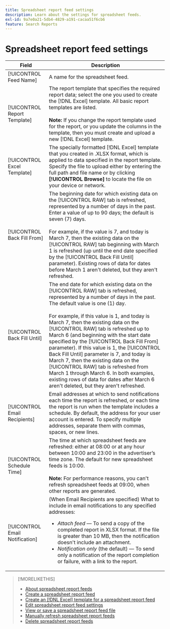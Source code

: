 ```yaml
---
title: Spreadsheet report feed settings
description: Learn about the settings for spreadsheet feeds.
exl-id: 9a7e0a21-5db4-4829-a191-cacaa51f6cb6
feature: Search Reports
---
```

# Spreadsheet report feed settings

| Field | Description |
|---|---|
| [!UICONTROL Feed Name] | A name for the spreadsheet feed. |
| [!UICONTROL Report Template] | The report template that specifies the required report data; select the one you used to create the [!DNL Excel] template. All basic report templates are listed.<br><br><b>Note:</b> If you change the report template used for the report, or you update the columns in the template, then you must create and upload a new [!DNL Excel] template. |
| [!UICONTROL Excel Template] | The specially formatted [!DNL Excel] template that you created in .XLSX format, which is applied to data specified in the report template. Specify the file to upload either by entering the full path and file name or by clicking <b>[!UICONTROL Browse]</b> to locate the file on your device or network. |
| [!UICONTROL Back Fill From] | The beginning date for which existing data on the [!UICONTROL RAW] tab is refreshed, represented by a number of days in the past. Enter a value of up to 90 days; the default is seven (7) days.<br><br>For example, if the value is 7, and today is March 7, then the existing data on the [!UICONTROL RAW] tab beginning with March 1 is refreshed (up until the end date specified by the [!UICONTROL Back Fill Until] parameter). Existing rows of data for dates before March 1 aren't deleted, but they aren't refreshed. |
| [!UICONTROL Back Fill Until] |The end date for which existing data on the [!UICONTROL RAW] tab is refreshed, represented by a number of days in the past. The default value is one (1) day.<br><br>For example, if this value is 1, and today is March 7, then the existing data on the [!UICONTROL RAW] tab is refreshed up to March 6 (and beginning with the start date specified by the [!UICONTROL Back Fill From] parameter). If this value is 1, the [!UICONTROL Back Fill Until] parameter is 7, and today is March 7, then the existing data on the [!UICONTROL RAW] tab is refreshed from March 1 through March 6. In both examples, existing rows of data for dates after March 6 aren't deleted, but they aren't refreshed. |
| [!UICONTROL Email Recipients] | Email addresses at which to send notifications each time the report is refreshed, or each time the report is run when the template includes a schedule. By default, the address for your user account is entered. To specify multiple addresses, separate them with commas, spaces, or new lines. |
| [!UICONTROL Schedule Time] | The time at which spreadsheet feeds are refreshed: either at 08:00 or at any hour between 10:00 and 23:00 in the advertiser’s time zone. The default for new spreadsheet feeds is 10:00.<br><br><b>Note:</b> For performance reasons, you can't refresh spreadsheet feeds at 09:00, when other reports are generated. |
| [!UICONTROL Email Notification] | (When Email Recipients are specified) What to include in email notifications to any specified addresses:<ul><li><i>Attach feed</i> &mdash; To send a copy of the completed report in XLSX format. If the file is greater than 10 MB, then the notification doesn't include an attachment.</li><li><i>Notification only</i> (the default) &mdash; To send only a notification of the report completion or failure, with a link to the report.</li></ul> |

>[!MORELIKETHIS]
>
>* [About spreadsheet report feeds](spreadsheet-feed-about.md)
>* [Create a spreadsheet report feed](spreadsheet-feed-create.md)
>* [Create an [!DNL Excel] template for a spreadsheet report feed](spreadsheet-feed-create-excel-template.md)
>* [Edit spreadsheet report feed settings](spreadsheet-feed-edit.md)
>* [View or save a spreadsheet report feed file](spreadsheet-feed-view-or-save.md)
>* [Manually refresh spreadsheet report feeds](spreadsheet-feed-refresh.md)
>* [Delete spreadsheet report feeds](spreadsheet-feed-delete.md)
